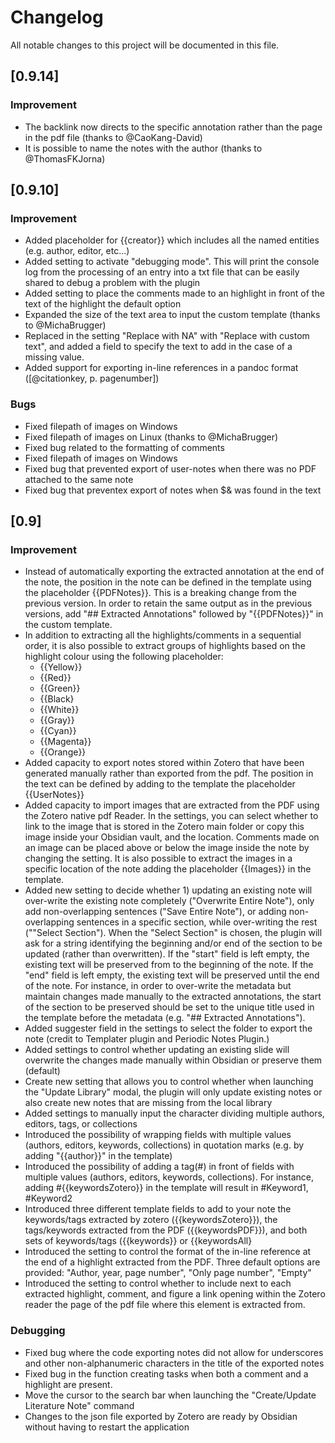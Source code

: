 # Changelog

All notable changes to this project will be documented in this file.  

## [0.9.14]
### Improvement
- The backlink now directs to the specific annotation rather than the page in the pdf file (thanks to @CaoKang-David)
- It is possible to name the notes with the author (thanks to @ThomasFKJorna)

## [0.9.10]
### Improvement
- Added placeholder for {{creator}} which includes all the named entities (e.g. author, editor, etc...)
- Added setting to activate "debugging mode". This will print the console log from the processing of an entry into a txt file that can be easily shared to debug a problem with the plugin
- Added setting to place the comments made to an highlight in front of the text of the highlight the default option
- Expanded the size of the text area to input the custom template (thanks to @MichaBrugger)
- Replaced in the setting "Replace with NA" with "Replace with custom text", and added a field to specify the text to add in the case of a missing value.
- Added support for exporting in-line references in a pandoc format ([@citationkey, p. pagenumber])

### Bugs
- Fixed filepath of images on Windows  
- Fixed filepath of images on Linux (thanks to @MichaBrugger)
- Fixed bug related to the formatting of comments
- Fixed filepath of images on Windows  
- Fixed bug that prevented export of user-notes when there was no PDF attached to the same note 
- Fixed bug that preventex export of notes when $& was found in the text


## [0.9] 

### Improvement
- Instead of automatically exporting the extracted annotation at the end of the note, the position in the note can be defined in the template using the placeholder {{PDFNotes}}. This is a breaking change from the previous version. In order to retain the same output as in the previous versions, add "## Extracted Annotations" followed by "{{PDFNotes}}" in the custom template.
- In addition to extracting all the highlights/comments in a sequential order, it is also possible to extract groups of highlights based on the highlight colour using the following placeholder:
    - {{Yellow}}
    - {{Red}}
    - {{Green}}
    - {{Black}
    - {{White}}
    - {{Gray}}
    - {{Cyan}}
    - {{Magenta}}
    - {{Orange}}
- Added capacity to export notes stored within Zotero that have been generated manually rather than exported from the pdf. The position in the text can be defined by adding to the template the placeholder {{UserNotes}}
- Added capacity to import images that are extracted from the PDF using the Zotero native pdf Reader. In the settings, you can select whether to link to the image that is stored in the Zotero main folder or copy this image inside your Obsidian vault, and the location. Comments made on an image can be placed above or below the image inside the note by changing the setting. It is also possible to extract the images in a specific location of the note adding the placeholder {{Images}} in the template.
- Added new setting to decide whether 1) updating an existing note will over-write the existing note completely ("Overwrite Entire Note"), only add non-overlapping sentences ("Save Entire Note"), or adding non-overlapping sentences in a specific section, while over-writing the rest (""Select Section"). When the "Select Section" is chosen, the plugin will ask for a string identifying the beginning and/or end of the section to be updated (rather than overwritten). 
If the "start" field is left empty, the existing text will be preserved from to the beginning of the note. If the "end" field is left empty, the existing text will be preserved until  the end of the note. For instance, in order to over-write the metadata but maintain changes made manually to the extracted annotations, the start of the section to be preserved should be set to the unique title used in the template before the metadata (e.g. "## Extracted Annotations").
- Added suggester field in the settings to select the folder to export the note (credit to Templater plugin and Periodic Notes Plugin.)
- Added settings to control whether updating an existing slide will overwrite the changes made manually within Obsidian or preserve them (default)
- Create new setting that allows you to control whether when launching the "Update Library" modal, the plugin will only update existing notes or also create new notes that are missing from the local library
- Added settings to manually input the character dividing multiple authors, editors, tags, or collections
- Introduced the possibility of wrapping fields with multiple values (authors, editors, keywords, collections) in quotation marks (e.g. by adding "{{author}}" in the template)
- Introduced the possibility of adding a tag(#) in front of  fields with multiple values (authors, editors, keywords, collections). For instance,  adding #{{keywordsZotero}} in the template will result in #Keyword1, #Keyword2
- Introduced three different template fields to add to your note the keywords/tags extracted by zotero ({{keywordsZotero}}), the tags/keywords extracted from the PDF ({{keywordsPDF}}), and both sets of keywords/tags ({{keywords}} or {{keywordsAll}
- Introduced the setting to control the format of the in-line reference at the end of a highlight extracted from the PDF. Three default options are provided: "Author, year, page number", "Only page number", "Empty"
- Introduced the setting to control whether to include next to each extracted highlight, comment, and figure a link opening within the Zotero reader the page of the pdf file where this element is extracted from.

 

### Debugging
- Fixed bug where the code exporting notes did not allow for underscores and other non-alphanumeric characters in the title of the exported notes
- Fixed bug in the function creating tasks when both a comment and a highlight are present.
- Move the cursor to the search bar when launching the "Create/Update Literature Note" command
- Changes to the json file exported by Zotero are ready by Obsidian without having to restart the application

 